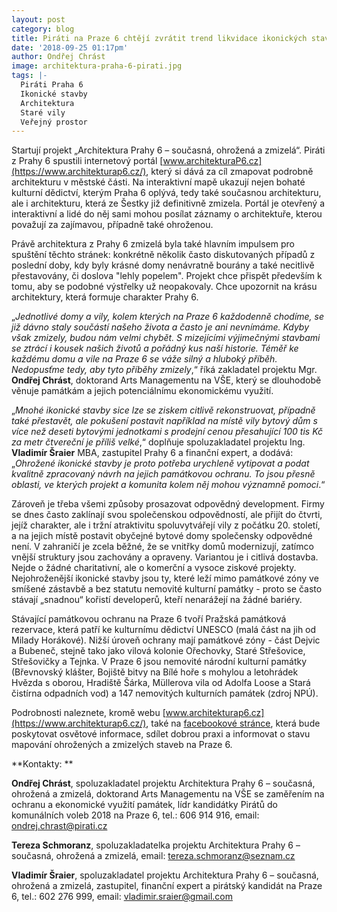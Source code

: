 ```yaml
---
layout: post
category: blog
title: Piráti na Praze 6 chtějí zvrátit trend likvidace ikonických staveb
date: '2018-09-25 01:17pm'
author: Ondřej Chrást
image: architektura-praha-6-pirati.jpg
tags: |-
  Piráti Praha 6
  Ikonické stavby
  Architektura
  Staré vily
  Veřejný prostor
---
```

Startují projekt „Architektura Prahy 6 – současná, ohrožená a zmizelá“. Piráti z Prahy 6 spustili internetový portál [www.architekturaP6.cz](https://www.architekturap6.cz/), který si dává za cíl zmapovat podrobně architekturu v městské části. Na interaktivní mapě ukazují nejen bohaté kulturní dědictví, kterým Praha 6 oplývá, tedy také současnou architekturu, ale i architekturu, která ze Šestky již definitivně zmizela. Portál je otevřený a interaktivní a lidé do něj sami mohou posílat záznamy o architektuře, kterou považují za zajímavou, případně také ohroženou.

Právě architektura z Prahy 6 zmizelá byla také hlavním impulsem pro spuštění těchto stránek: konkrétně několik často diskutovaných případů z poslední doby, kdy byly krásné domy nenávratně bourány a také necitlivě přestavovány, či doslova "lehly popelem". Projekt chce přispět především k tomu, aby se podobné výstřelky už neopakovaly. Chce upozornit na krásu architektury, která formuje charakter Prahy 6.


„_Jednotlivé domy a vily, kolem kterých na Praze 6 každodenně chodíme, se již dávno staly součástí našeho života a často je ani nevnímáme. Kdyby však zmizely, budou nám velmi chybět. S mizejícími výjimečnými stavbami se ztrácí i kousek našich životů a pořádný kus naší historie. Téměř ke každému domu a vile na Praze 6 se váže silný a hluboký příběh. Nedopusťme tedy, aby tyto příběhy zmizely_,“ říká zakladatel projektu Mgr. **Ondřej Chrást**, doktorand Arts Managementu na VŠE, který se dlouhodobě věnuje památkám a jejich potenciálnímu ekonomickému využití.

„_Mnohé ikonické stavby sice lze se ziskem citlivě rekonstruovat, případně také přestavět, ale pokušení postavit například na místě vily bytový dům s více než deseti bytovými jednotkami s prodejní cenou přesahující 100 tis Kč za metr čtvereční je příliš velké_,“ doplňuje spoluzakladatel projektu Ing. **Vladimír Šraier** MBA, zastupitel Prahy 6 a finanční expert, a dodává: „_Ohrožené ikonické stavby je proto potřeba urychleně vytipovat a podat kvalitně zpracovaný návrh na jejich památkovou ochranu. To jsou přesně oblasti, ve kterých projekt a komunita kolem něj mohou významně pomoci_.“

Zároveň je třeba všemi způsoby prosazovat odpovědný development. Firmy se dnes často zaklínají svou společenskou odpovědností,  ale přijít do čtvrti, jejíž charakter, ale i tržní atraktivitu spoluvytvářejí vily z počátku 20. století, a na jejich místě postavit obyčejné bytové domy společensky odpovědné není. V zahraničí je zcela běžné, že se vnitřky domů modernizují, zatímco vnější struktury jsou zachovány a opraveny. Variantou je i citlivá dostavba. Nejde o žádné charitativní, ale o komerční a vysoce ziskové projekty. Nejohroženější ikonické stavby jsou ty, které leží mimo památkové zóny ve smíšené zástavbě a bez statutu nemovité kulturní památky - proto se často stávají „snadnou“ kořistí developerů, kteří nenarážejí na žádné bariéry.

Stávající památkovou ochranu na Praze 6 tvoří Pražská památková rezervace, která patří ke kulturnímu dědictví UNESCO (malá část na jih od Milady Horákové). Nižší úroveň ochrany mají památkové zóny - část Dejvic a Bubeneč, stejně tako jako vilová kolonie Ořechovky, Staré Střešovice, Střešovičky a Tejnka.  V Praze 6 jsou nemovité národní kulturní památky (Břevnovský klášter, Bojiště bitvy na Bílé hoře s mohylou a letohrádek Hvězda s oborou, Hradiště Šárka, Müllerova vila od Adolfa Loose a Stará čistírna odpadních vod) a 147 nemovitých kulturních památek (zdroj NPÚ).

Podrobnosti naleznete, kromě webu [www.architekturap6.cz](https://www.architekturap6.cz/), také na [facebookové stránce](https://www.facebook.com/Architektura.Prahy6.soucasna.ohrozena.zmizela/), která bude poskytovat osvětové informace, sdílet dobrou praxi a informovat o stavu mapování ohrožených a zmizelých staveb na Praze 6.

**Kontakty:
**

**Ondřej Chrást**, spoluzakladatel projektu Architektura Prahy 6 – současná, ohrožená a zmizelá, doktorand Arts Managementu na VŠE se zaměřením na ochranu a ekonomické využití památek, lídr kandidátky Pirátů do komunálních voleb 2018 na Praze 6, tel.: 606 914 916, email: ondrej.chrast@pirati.cz

**Tereza Schmoranz**, spoluzakladatelka projektu Architektura Prahy 6 – současná, ohrožená a zmizelá, email: tereza.schmoranz@seznam.cz

**Vladimír Šraier**, spoluzakladatel projektu Architektura Prahy 6 – současná, ohrožená a zmizelá,  zastupitel, finanční expert a pirátský kandidát na Praze 6, tel.: 602 276 999, email: vladimir.sraier@gmail.com
